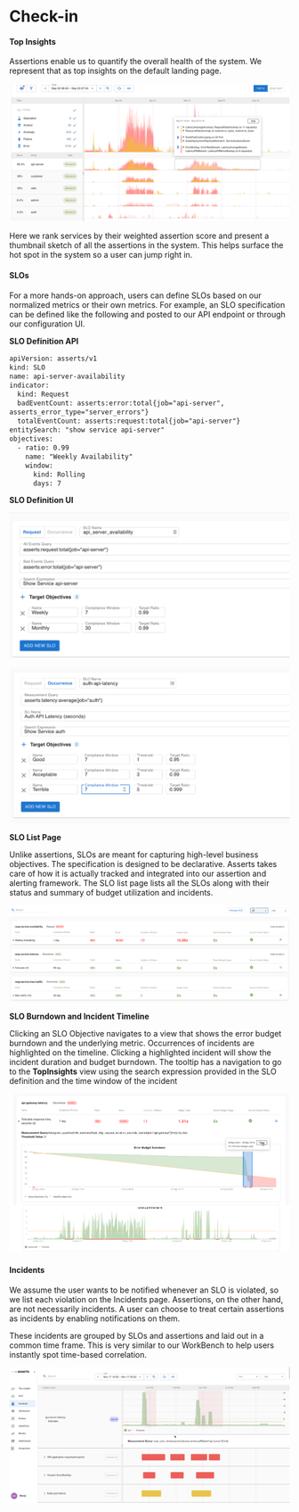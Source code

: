 # Check-in

#### Top Insights <a href="#howassertsworks-wip-topinsights" id="howassertsworks-wip-topinsights"></a>

Assertions enable us to quantify the overall health of the system. We represent that as top insights on the default landing page.

![](<../.gitbook/assets/Screen Shot 2021-09-27 at 1.29.15 AM.png>)

Here we rank services by their weighted assertion score and present a thumbnail sketch of all the assertions in the system. This helps surface the hot spot in the system so a user can jump right in.

#### SLOs <a href="#howassertsworks-wip-slos" id="howassertsworks-wip-slos"></a>

For a more hands-on approach, users can define SLOs based on our normalized metrics or their own metrics. For example, an SLO specification can be defined like the following and posted to our API endpoint or through our configuration UI.

**SLO Definition API**

```
apiVersion: asserts/v1
kind: SLO
name: api-server-availability
indicator:
  kind: Request
  badEventCount: asserts:error:total{job="api-server", asserts_error_type="server_errors"}
  totalEventCount: asserts:request:total{job="api-server"}
entitySearch: "show service api-server"
objectives:
  - ratio: 0.99
    name: "Weekly Availability"
    window:
      kind: Rolling
      days: 7
```

**SLO Definition UI**

![Example Request SLO for Availability](<../.gitbook/assets/Screenshot 2021-10-27 at 8.35.55 AM.png>)

![Example Occurrence SLO for latency ](<../.gitbook/assets/Screenshot 2021-10-26 at 4.37.02 PM.png>)

**SLO List Page**

Unlike assertions, SLOs are meant for capturing high-level business objectives. The specification is designed to be declarative. Asserts takes care of how it is actually tracked and integrated into our assertion and alerting framework. The SLO list page lists all the SLOs along with their status and summary of budget utilization and incidents.

![List of SLOs with their budget utilization, incident status and summary](<../.gitbook/assets/Screenshot 2021-10-26 at 3.30.33 PM.png>)

**SLO Burndown and Incident Timeline**

Clicking an SLO Objective navigates to a view that shows the error budget burndown and the underlying metric. Occurrences of incidents are highlighted on the timeline. Clicking a highlighted incident will show the incident duration and budget burndown. The tooltip has a navigation to go to the **TopInsights** view using the search expression provided in the SLO definition and the time window of the incident

![](<../.gitbook/assets/Screen Shot 2021-09-30 at 4.37.17 PM.png>)

#### Incidents <a href="#howassertsworks-wip-incidents" id="howassertsworks-wip-incidents"></a>

We assume the user wants to be notified whenever an SLO is violated, so we list each violation on the Incidents page. Assertions, on the other hand, are not necessarily incidents. A user can choose to treat certain assertions as incidents by enabling notifications on them.

These incidents are grouped by SLOs and assertions and laid out in a common time frame. This is very similar to our WorkBench to help users instantly spot time-based correlation.

![](../.gitbook/assets/Incident.jpg)
